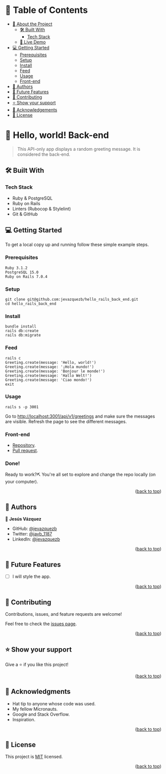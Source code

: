 <a name="readme-top"></a>

# 📗 Table of Contents

- [📖 About the Project](#about-project)
  - [🛠 Built With](#built-with)
    - [Tech Stack](#tech-stack)
  - [🚀 Live Demo](#live-demo)
- [💻 Getting Started](#getting-started)
  - [Prerequisites](#prerequisites)
  - [Setup](#setup)
  - [Install](#install)
  - [Feed](#feed)
  - [Usage](#usage)
  - [Front-end](#front-end)
- [👥 Authors](#authors)
- [🔭 Future Features](#future-features)
- [🤝 Contributing](#contributing)
- [⭐️ Show your support](#support)
- [🙏 Acknowledgements](#acknowledgements)
- [📝 License](#license)

# 📖 Hello, world! Back-end <a name="about-project"></a>

> This API-only app displays a random greeting message. It is considered the back-end.

## 🛠 Built With <a name="built-with"></a>

### Tech Stack <a name="tech-stack"></a>

- Ruby & PostgreSQL
- Ruby on Rails
- Linters (Rubocop & Stylelint)
- Git & GitHub

## 💻 Getting Started <a name="getting-started"></a>

To get a local copy up and running follow these simple example steps.

### Prerequisites

    Ruby 3.1.2
    PostgreSQL 15.0
    Ruby on Rails 7.0.4

### Setup

    git clone git@github.com:jevazquezb/hello_rails_back_end.git
    cd hello_rails_back_end

### Install

    bundle install
    rails db:create
    rails db:migrate

### Feed

    rails c
    Greeting.create(message: 'Hello, world!')
    Greeting.create(message: '¡Hola mundo!')
    Greeting.create(message: 'Bonjour le monde!')
    Greeting.create(message: 'Hallo Welt!')
    Greeting.create(message: 'Ciao mondo!')
    exit

### Usage

    rails s -p 3001

Go to [http://localhost:3001/api/v1/greetings](http://localhost:3001/api/v1/greetings) and make sure the messages are visible. Refresh the page to see the different messages.

### Front-end

- [Repository](https://github.com/jevazquezb/hello_react_front_end).
- [Pull request](https://github.com/jevazquezb/hello_react_front_end/pull/1).

### Done!

Ready to work?⛏️ You're all set to explore and change the repo locally (on your computer).

<p align="right">(<a href="#readme-top">back to top</a>)</p>

## 👥 Authors <a name="authors"></a>

👤 **Jesús Vázquez**

- GitHub: [@jevazquezb](https://github.com/jevazquezb)
- Twitter: [@javb_1187](https://twitter.com/javb_1187)
- LinkedIn: [@jevazquezb](https://www.linkedin.com/in/jevazquezb)

<p align="right">(<a href="#readme-top">back to top</a>)</p>

## 🔭 Future Features <a name="future-features"></a>

- [ ] I will style the app.

<p align="right">(<a href="#readme-top">back to top</a>)</p>

## 🤝 Contributing <a name="contributing"></a>

Contributions, issues, and feature requests are welcome!

Feel free to check the [issues page](../../issues/).

<p align="right">(<a href="#readme-top">back to top</a>)</p>

## ⭐️ Show your support <a name="support"></a>

Give a ⭐️ if you like this project!

<p align="right">(<a href="#readme-top">back to top</a>)</p>

## 🙏 Acknowledgments <a name="acknowledgements"></a>

- Hat tip to anyone whose code was used.
- My fellow Micronauts.
- Google and Stack Overflow.
- Inspiration.

<p align="right">(<a href="#readme-top">back to top</a>)</p>

## 📝 License <a name="license"></a>

This project is [MIT](./MIT.md) licensed.

<p align="right">(<a href="#readme-top">back to top</a>)</p>
